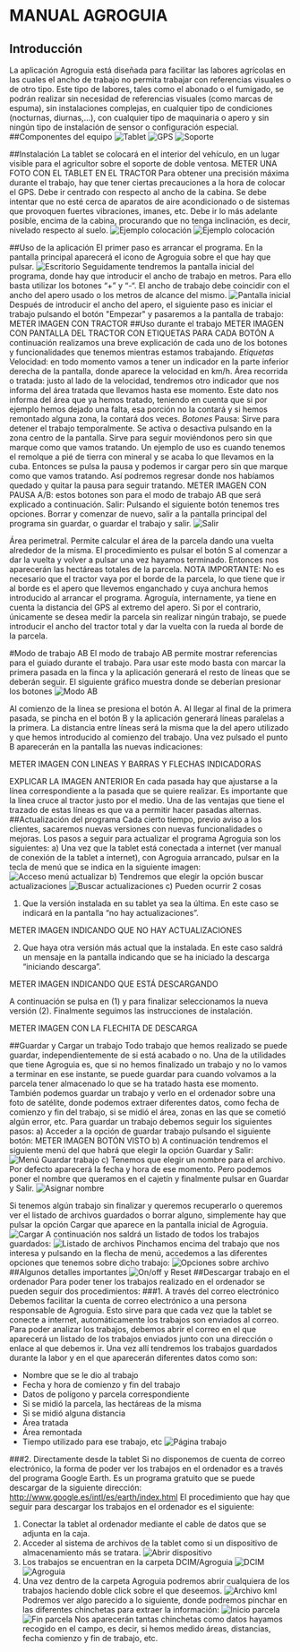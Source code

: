 MANUAL AGROGUIA
===============
## Introducción
La aplicación Agroguia está diseñada para facilitar las labores agrícolas en las cuales el ancho de trabajo no permita trabajar con referencias visuales o de otro tipo. Este tipo de labores, tales como el abonado o el fumigado, se podrán realizar sin necesidad de referencias visuales (como marcas de espuma), sin instalaciones complejas, en cualquier tipo de condiciones (nocturnas, diurnas,...), con cualquier tipo de maquinaria o apero y sin ningún tipo de instalación de sensor o configuración especial.
##Componentes del equipo
![Tablet](../images/tablet.png "Tablet")
![GPS](../images/gps.png "GPS")
![Soporte](../images/soporte.png "Soporte")

##Instalación
La tablet se colocará en el interior del vehículo, en un lugar visible para el agricultor sobre el soporte de doble ventosa. 
METER UNA FOTO CON EL TABLET EN EL TRACTOR
Para obtener una precisión máxima durante el trabajo, hay que tener ciertas precauciones a la hora de colocar el GPS. Debe ir centrado con respecto al ancho de la cabina. Se debe intentar que no esté cerca de aparatos de aire acondicionado o de sistemas que provoquen fuertes vibraciones, imanes, etc.  Debe ir lo más adelante posible, encima de la cabina, procurando que no tenga inclinación, es decir, nivelado respecto al suelo.
![Ejemplo colocación](../images/place_gps.png "Ejemplo colocación GPS")
![Ejemplo colocación](../images/place_gps2.png "Ejemplo colocación GPS")

##Uso de la aplicación
El primer paso es arrancar el programa. En la pantalla principal aparecerá el icono de Agroguia sobre el que hay que pulsar.
![Escritorio](../images/desktop.png "Escritorio")
Seguidamente tendremos la pantalla inicial del programa, donde hay que introducir el ancho de trabajo en metros. Para ello basta utilizar los botones “+” y “-“. El ancho de trabajo debe coincidir con el ancho del apero usado o los metros de alcance del mismo.
![Pantalla inicial](../images/main.png "Pantalla inicial")
Después de introducir el ancho del apero, el siguiente paso es iniciar el trabajo pulsando el botón "Empezar" y pasaremos a la pantalla de trabajo:
METER IMAGEN CON TRACTOR
##Uso durante el trabajo
METER IMAGEN CON PANTALLA DEL TRACTOR CON ETIQUETAS PARA CADA BOTÓN
A continuación realizamos una breve explicación de cada uno de los botones y funcionalidades que tenemos mientras estamos trabajando.
*Etiquetas*
Velocidad: en todo momento vamos a tener un indicador en la parte inferior derecha de la pantalla, donde aparece la velocidad en km/h.
Área recorrida o tratada: justo al lado de la velocidad, tendremos otro indicador que nos informa del área tratada que llevamos hasta ese momento. Este dato nos informa del área que ya hemos tratado, teniendo en cuenta que si por ejemplo hemos dejado una falta, esa porción no la contará y si hemos remontado alguna zona, la contará dos veces.
*Botones*
Pausa: Sirve para detener el trabajo temporalmente. Se activa o desactiva pulsando en la zona centro de la pantalla. Sirve para seguir moviéndonos pero sin que marque como que vamos tratando. Un ejemplo de uso es cuando tenemos el remolque a pié de tierra con mineral y se acaba lo que llevamos en la cuba. Entonces se pulsa la pausa y podemos ir cargar pero sin que marque como que vamos tratando. Así podremos regresar donde nos habíamos quedado y quitar la pausa para seguir tratando.
METER IMAGEN CON PAUSA 
A/B: estos botones son para el modo de trabajo AB que será explicado a continuación.
Salir: Pulsando el siguiente botón tenemos tres opciones.  Borrar y comenzar de nuevo, salir a la pantalla principal del programa sin guardar, o guardar el trabajo y salir.
![Salir](../images/working13_options.png "Salir")

Área perimetral. Permite calcular el área de la parcela dando una vuelta alrededor de la misma. El procedimiento es pulsar el botón S al comenzar a dar la vuelta y volver a pulsar una vez hayamos terminado. Entonces nos aparecerán las hectáreas totales de la parcela. 
NOTA IMPORTANTE: No es necesario que el tractor vaya por el borde de la parcela, lo que tiene que ir al borde es el apero que llevemos enganchado y cuya anchura hemos introducido al arrancar el programa. Agroguía, internamente, ya tiene en cuenta la distancia del GPS al extremo del apero. Si por el contrario, únicamente se desea medir la parcela sin realizar ningún trabajo, se puede introducir el ancho del tractor total y dar la vuelta con la rueda al borde de la parcela.

#Modo de trabajo AB
El modo de trabajo AB permite mostrar referencias para el guiado durante el trabajo. Para usar este modo basta con marcar la primera pasada en la finca y la aplicación generará el resto de líneas que se deberán seguir. El siguiente gráfico muestra donde se deberían presionar los botones
![Modo AB](../images/modeAB.png "Modo AB")

Al comienzo de la línea se presiona el botón A. Al llegar al final de la primera pasada, se pincha en el botón B y la aplicación generará líneas paralelas a la primera. La distancia entre líneas será la misma que la del apero utilizado y que hemos introducido al comienzo del trabajo. Una vez pulsado el punto B aparecerán en la pantalla las nuevas indicaciones:

METER IMAGEN CON LINEAS Y BARRAS Y FLECHAS INDICADORAS

EXPLICAR LA IMAGEN ANTERIOR
En cada pasada hay que ajustarse a la línea correspondiente a la pasada que se quiere realizar. Es importante que la línea cruce al tractor justo por el medio.
Una de las ventajas que tiene el trazado de estas líneas es que va a permitir hacer pasadas alternas.
##Actualización del programa
Cada cierto tiempo, previo aviso a los clientes, sacaremos nuevas versiones con nuevas funcionalidades o mejoras. Los pasos a seguir para actualizar el programa Agroguia son los siguientes:
a) Una vez que la tablet está conectada a internet (ver manual de conexión de la tablet a internet), con Agroguia arrancado, pulsar en la tecla de menú que se indica en la siguiente imagen:
![Acceso menú actualizar](../images/update_menu.png "Acceso menú actualizar")
b) Tendremos que elegir la opción buscar actualizaciones
![Buscar actualizaciones](../images/searching_update.png "Buscar actualizaciones")
c) Pueden ocurrir 2 cosas
1. Que la versión instalada en su tablet ya sea la última. En este caso se indicará en la pantalla “no hay actualizaciones”.

METER IMAGEN INDICANDO QUE NO HAY ACTUALIZACIONES

2. Que haya otra versión más actual que la instalada. En este caso saldrá un mensaje en la pantalla indicando que se ha iniciado la descarga “iniciando descarga”. 

METER IMAGEN INDICANDO QUE ESTÁ DESCARGANDO

A continuación se pulsa en (1) y para finalizar seleccionamos la nueva versión (2). Finalmente seguimos las instrucciones de instalación.

METER IMAGEN CON LA FLECHITA DE DESCARGA

##Guardar y Cargar un trabajo
Todo trabajo que hemos realizado se puede guardar, independientemente de si está acabado o no. Una de la utilidades que tiene Agroguia es, que si no hemos finalizado un trabajo y no lo vamos a terminar en ese instante, se puede guardar para cuando volvamos a la parcela tener almacenado lo que se ha tratado hasta ese momento. También podemos guardar un trabajo y verlo en el ordenador sobre una foto de satélite, donde podemos extraer diferentes datos, como fecha de comienzo y fin del trabajo, si se midió el área, zonas en las que se cometió algún error, etc.
Para guardar un trabajo debemos seguir los siguientes pasos:
a) Acceder a la opción de guardar trabajo pulsando el siguiente botón:
METER IMAGEN BOTÓN VISTO
b) A continuación tendremos el siguiente menú del que habrá que elegir la opción Guardar y Salir:
![Menú Guardar trabajo](../images/save_work.png "Menú Guardar Trabajo")
c) Tenemos que elegir un nombre para el archivo. Por defecto aparecerá la fecha y hora de ese momento. Pero podemos poner el nombre que queramos en el cajetín y finalmente pulsar en Guardar y Salir.
![Asignar nombre](../images/working13_save.png "Asignar nombre de trabajo")

Si tenemos algún trabajo sin finalizar y queremos recuperarlo o queremos ver el listado de archivos guardados o borrar alguno, simplemente hay que pulsar la opción Cargar que aparece en la pantalla inicial de Agroguia.
![Cargar](../images/load_main.png "Cargar")
A continuación nos saldrá un listado de todos los trabajos guardados:
![Listado de archivos](../images/load_menu.png "Listado de archivos")
Pinchamos encima del trabajo que nos interesa y pulsando en la flecha de menú, accedemos a las diferentes opciones que tenemos sobre dicho trabajo:
![Opciones sobre archivo](../images/load_options.png "Opciones sobre archivo")
##Algunos detalles importantes
![On/off y Reset](../images/on_off_reset.png "On/off y Reset")
##Descargar trabajo en el ordenador
Para poder tener los trabajos realizado en el ordenador se pueden seguir dos procedimientos:
###1. A través del correo electrónico
Debemos facilitar la cuenta de correo electrónico a una persona responsable de Agroguia. Esto sirve para que cada vez que la tablet se conecte a internet, automáticamente los trabajos son enviados al correo. Para poder analizar los trabajos, debemos abrir el correo en el que aparecerá un listado de los trabajos enviados junto con una dirección o enlace al que debemos ir. Una vez allí tendremos los trabajos guardados durante la labor y en el que aparecerán diferentes datos como son:
- Nombre que se le dio al trabajo
- Fecha y hora de comienzo y fin del trabajo
- Datos de polígono y parcela correspondiente
- Si se midió la parcela, las hectáreas de la misma
- Si se midió alguna distancia
- Área tratada
- Área remontada
- Tiempo utilizado para ese trabajo, etc
![Página trabajo](../images/job2.png "Página trabajo")

###2. Directamente desde la tablet
Si no disponemos de cuenta de correo electrónico, la forma de poder ver los trabajos en el ordenador es a través del programa Google Earth. Es un programa gratuito que se puede descargar de la siguiente dirección: http://www.google.es/intl/es/earth/index.html
El procedimiento que hay que seguir para descargar los trabajos en el ordenador es el siguiente:
1. Conectar la tablet al ordenador mediante el cable de datos que se adjunta en la caja.
2. Acceder al sistema de archivos de la tablet como si un dispositivo de almacenamiento más se tratara.
![Abrir dispositivo](../images/abrir_dispositivo.png "Abrir dispositivo")
3. Los trabajos se encuentran en la carpeta DCIM/Agroguia
![DCIM](../images/dcim.png "DCIM")
![Agroguia](../images/agroguia.png "Agroguia")
4. Una vez dentro de la carpeta Agroguia podremos abrir cualquiera de los trabajos haciendo doble click sobre el que deseemos.
![Archivo kml](../images/file_kml.png "Archivo kml")
Podremos ver algo parecido a lo siguiente, donde podremos pinchar en las diferentes chinchetas para extraer la información:
![Inicio parcela](../images/google_earth1.png "Inicio parcela")
![Fin parcela](../images/google_earth2.png "Fin parcela")
Nos aparecerán tantas chinchetas como datos hayamos recogido en el campo, es decir, si hemos medido áreas, distancias, fecha comienzo y fin de trabajo, etc.













